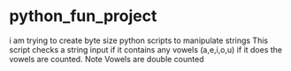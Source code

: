 # python_fun_project
i am trying to create byte size python scripts to manipulate strings 
This script checks a string input if it contains any vowels (a,e,i,o,u)
if it does the vowels are counted. 
Note
Vowels are double counted 
